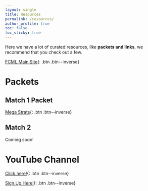 ```yaml
---
layout: single
title: Resources
permalink: /resources/
author_profile: true
toc: false
toc_sticky: true
---
```

Here we have a lot of curated resources, like **packets and links**, we recommend that you check out a few.

[FCML Main Site](https://fcmath.org){: .btn .btn--inverse}

# Packets
## Match 1 Packet
[Mega Strats](https://docs.google.com/document/d/1xUmCYtPTT15Qxi6VKklUn5DO40o3NNOLSPXrRjNswPA/edit?usp=sharing){: .btn .btn--inverse}
## Match 2
Coming soon!

# YouTube Channel
[Click here!](https://www.youtube.com/channel/UC8kNqcOAFGi6qW3CEFamZHA){: .btn .btn--inverse}

[Sign Up Here!](https://forms.gle/vz2eMdKoADLYfD3q6){: .btn .btn--inverse}
